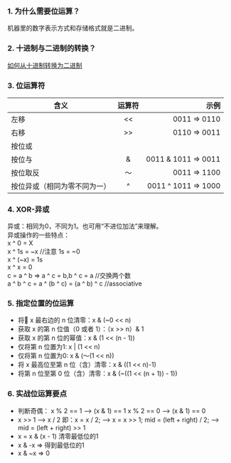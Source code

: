 ### 1. 为什么需要位运算？
机器里的数字表示方式和存储格式就是二进制。
### 2. 十进制与二进制的转换？
[如何从十进制转换为二进制](https://zh.wikihow.com/从十进制转换为二进制)
### 3. 位运算符
含义|运算符|示例
--|:--:|--:
左移 | << | 0011 => 0110
右移 | >> | 0110 => 0011
按位或 | ||| | 0011 ||| 1011 => 1011
按位与 | & | 0011 & 1011 => 0011
按位取反 | ～ | 0011 => 1100
按位异或（相同为零不同为一） | ^ | 0011 ^ 1011 => 1000
### 4. XOR-异或
异或：相同为0，不同为1。也可用“不进位加法”来理解。  
异或操作的一些特点：  
x ^ 0 = X  
x ^ 1s = ~x //注意 1s = ~0  
x ^ (~x) = 1s  
x ^ x = 0   
c = a ^ b => a ^ c = b,b ^ c = a //交换两个数  
a ^ b ^ c = a ^ (b ^ c) = (a ^ b) ^ c //associative 
### 5. 指定位置的位运算
- 将 x 最右边的 n 位清零：x & (~0 << n)
- 获取 x 的第 n 位值（0 或者 1）：（x >> n）& 1
- 获取 x 的第 n 位的幂值：x & (1 << (n - 1))
- 仅将第 n 位置为1: x | (1 << n)
- 仅将第 n 位置为0: x & (～(1 << n))
- 将 x 最高位至第 n 位（含）清零：x & ((1 << n)-1)
- 将第 n 位至第 0 位（含）清零：x & (~((1 << (n + 1)) - 1))
### 6. 实战位运算要点
- 判断奇偶：
x % 2 == 1 --> (x & 1) == 1
x % 2 == 0 --> (x & 1) == 0
- x >> 1 --> x / 2
即：x = x / 2; --> x = x >> 1;
    mid = (left + right) / 2; --> mid = (left + right) >> 1
- x = x & (x - 1) 清零最低位的1
- x & -x => 得到最低位的1
- x & ~x => 0
